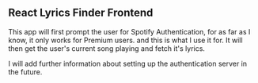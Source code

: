 ## React Lyrics Finder Frontend

This app will first prompt the user for Spotify Authentication, for as far as I know,
it only works for Premium users. and this is what I use it for.
It will then get the user's current song playing and fetch it's lyrics.

I will add further information about setting up the authentication server in the future.
